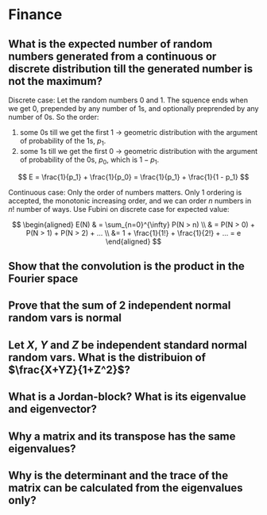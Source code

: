 # Finance

## What is the expected number of random numbers generated from a continuous or discrete distribution till the generated number is not the maximum?

<!-- notecardId: 1754446392381 -->

Discrete case:
Let the random numbers 0 and 1. The squence ends when we get 0, prepended by any number of 1s, and optionally preprended by any number of 0s. So the order:

1. some 0s till we get the first 1 -> geometric distribution with the argument of probability of the 1s, $p_1$.
2. some 1s till we get the first 0 -> geometric distribution with the argument of probability of the 0s, $p_0$, which is $1 - p_1$.

$$
E = \frac{1}{p_1} + \frac{1}{p_0} = \frac{1}{p_1} + \frac{1}{1 - p_1}
$$

Continuous case:
Only the order of numbers matters. Only 1 ordering is accepted, the monotonic increasing order, and we can order $n$ numbers in $n!$ number of ways. Use Fubini on discrete case for expected value:

$$
\begin{aligned}
E(N) & = \sum_{n=0}^{\infty} P(N > n) \\
& = P(N > 0) + P(N > 1) + P(N > 2) + ... \\
&= 1 + \frac{1}{1!} + \frac{1}{2!} + ... = e
\end{aligned}
$$

## Show that the convolution is the product in the Fourier space

## Prove that the sum of 2 independent normal random vars is normal

## Let $X$, $Y$ and $Z$ be independent standard normal random vars. What is the distribuion of $\frac{X+YZ}{1+Z^2}$?

## What is a Jordan-block? What is its eigenvalue and eigenvector?

## Why a matrix and its transpose has the same eigenvalues?

## Why is the determinant and the trace of the matrix can be calculated from the eigenvalues only?
